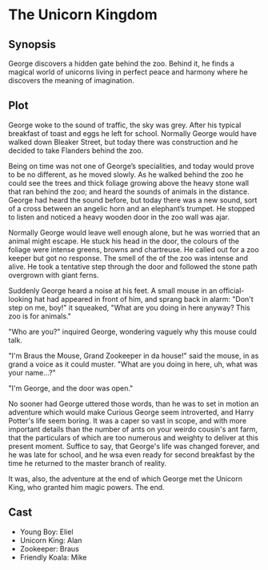 # The Unicorn Kingdom

## Synopsis

George discovers a hidden gate behind the zoo.
Behind it, he finds a magical world of unicorns living in perfect peace and harmony where he discovers the meaning of imagination.

## Plot

George woke to the sound of traffic, the sky was grey.
After his typical breakfast of toast and eggs he left for school.
Normally George would have walked down Bleaker Street, but today there was construction and he decided to take Flanders behind the zoo.

Being on time was not one of George’s specialities, and today would prove to be no different, as he moved slowly.
As he walked behind the zoo he could see the trees and thick foliage growing above the heavy stone wall that ran behind the zoo; and heard the sounds of animals in the distance.
George had heard the sound before, but today there was a new sound, sort of a cross between an angelic horn and an elephant’s trumpet.
He stopped to listen and noticed a heavy wooden door in the zoo wall was ajar.

Normally George would leave well enough alone, but he was worried that an animal might escape.
He stuck his head in the door, the colours of the foliage were intense greens, browns and chartreuse. He called out for a zoo keeper but got no response.
The smell of the of the zoo was intense and alive.
He took a tentative step through the door and followed the stone path overgrown with giant ferns.

Suddenly George heard a noise at his feet. A small mouse in an official-looking hat had appeared in front of him, and sprang back in alarm: "Don't step on me, boy!" it squeaked, "What are you doing in here anyway? This zoo is for animals."

"Who are you?" inquired George, wondering vaguely why this mouse could talk.

"I'm Braus the Mouse, Grand Zookeeper in da house!" said the mouse, in as grand a voice as it could muster. "What are you doing in here, uh, what was your name...?"

"I'm George, and the door was open."

No sooner had George uttered those words, than he was to set in motion an adventure which would make Curious George seem introverted, and Harry Potter's life seem boring. It was a caper so vast in scope, and with more important details than the number of ants on your weirdo cousin's ant farm, that the particulars of which are too numerous and weighty to deliver at this present moment. Suffice to say, that George's life was changed forever, and he was late for school, and he wsa even ready for second breakfast by the time he returned to the master branch of reality.

It was, also, the adventure at the end of which George met the Unicorn King, who granted him magic powers.
The end.

## Cast

* Young Boy: Eliel
* Unicorn King: Alan
* Zookeeper: Braus
* Friendly Koala: Mike
